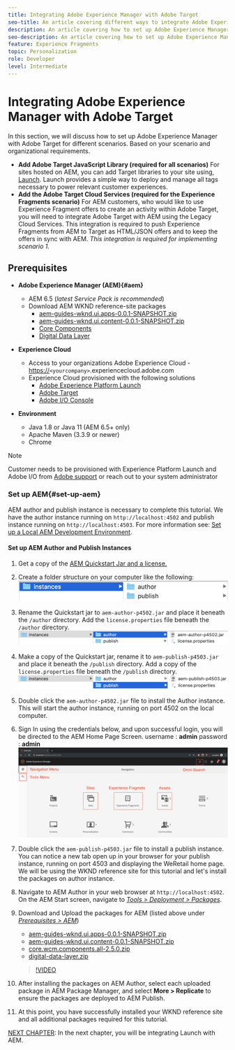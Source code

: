```yaml
---
title: Integrating Adobe Experience Manager with Adobe Target
seo-title: An article covering different ways to integrate Adobe Experience Manager(AEM) with Adobe Target for delivering personalized content.
description: An article covering how to set up Adobe Experience Manager with Adobe Target for different scenarios.
seo-description: An article covering how to set up Adobe Experience Manager with Adobe Target for different scenarios.
feature: Experience Fragments
topic: Personalization
role: Developer
level: Intermediate
---
```


# Integrating Adobe Experience Manager with Adobe Target

In this section, we will discuss how to set up Adobe Experience Manager with Adobe Target for different scenarios. Based on your scenario and organizational requirements.

* **Add Adobe Target JavaScript Library (required for all scenarios)**
    For sites hosted on AEM, you can add Target libraries to your site using, [Launch](https://experienceleague.adobe.com/docs/launch/using/home.html). Launch provides a simple way to deploy and manage all tags necessary to power relevant customer experiences.
* **Add the Adobe Target Cloud Services (required for the Experience Fragments scenario)**
    For AEM customers, who would like to use Experience Fragment offers to create an activity within Adobe Target, you will need to integrate Adobe Target with AEM using the Legacy Cloud Services. This integration is required to push Experience Fragments from AEM to Target as HTML/JSON offers and to keep the offers in sync with AEM. *This integration is required for implementing scenario 1.*

## Prerequisites

* **Adobe Experience Manager (AEM){#aem}**
  * AEM 6.5 (*latest Service Pack is recommended*)
  * Download AEM WKND reference-site packages
    * [aem-guides-wknd.ui.apps-0.0.1-SNAPSHOT.zip](https://github.com/adobe/aem-guides-wknd/releases/download/archetype-18.1/aem-guides-wknd.ui.apps-0.0.1-SNAPSHOT.zip)
    * [aem-guides-wknd.ui.content-0.0.1-SNAPSHOT.zip](https://github.com/adobe/aem-guides-wknd/releases/download/archetype-18.1/aem-guides-wknd.ui.content-0.0.1-SNAPSHOT.zip)
    * [Core Components](https://github.com/adobe/aem-core-wcm-components/releases/download/core.wcm.components.reactor-2.5.0/core.wcm.components.all-2.5.0.zip)
    * [Digital Data Layer](assets/implementation/digital-data-layer.zip)

* **Experience Cloud**
  * Access to your organizations Adobe Experience Cloud - <https://>`<yourcompany>`.experiencecloud.adobe.com
  * Experience Cloud provisioned with the following solutions
    * [Adobe Experience Platform Launch](https://experiencecloud.adobe.com)
    * [Adobe Target](https://experiencecloud.adobe.com)
    * [Adobe I/O Console](https://console.adobe.io)

* **Environment**
  * Java 1.8 or Java 11 (AEM 6.5+ only)
  * Apache Maven (3.3.9 or newer)
  * Chrome

>[!NOTE]
>
> Customer needs to be provisioned with Experience Platform Launch and Adobe I/O from [Adobe support](https://helpx.adobe.com/contact/enterprise-support.ec.html) or reach out to your system administrator

### Set up AEM{#set-up-aem}

AEM author and publish instance is necessary to complete this tutorial. We have the author instance running on `http://localhost:4502` and publish instance running on `http://localhost:4503`. For more information see: [Set up a Local AEM Development Environment](https://helpx.adobe.com/experience-manager/kt/platform-repository/using/local-aem-dev-environment-article-setup.html).

#### Set up AEM Author and Publish Instances

1. Get a copy of the [AEM Quickstart Jar and a license.](https://helpx.adobe.com/experience-manager/6-5/sites/deploying/using/deploy.html#GettingtheSoftware)
2. Create a folder structure on your computer like the following:
    ![Folder Structure](assets/implementation/aem-setup-1.png)
3. Rename the Quickstart jar to `aem-author-p4502.jar` and place it beneath the `/author` directory. Add the `license.properties` file beneath the `/author` directory.
    ![AEM Author Instance](assets/implementation/aem-setup-author.png)
4. Make a copy of the Quickstart jar, rename it to `aem-publish-p4503.jar` and place it beneath the `/publish` directory. Add a copy of the `license.properties` file beneath the `/publish` directory.
    ![AEM Publish Instance](assets/implementation/aem-setup-publish.png)
5. Double click the `aem-author-p4502.jar` file to install the Author instance. This will start the author instance, running on port 4502 on the local computer.
6. Sign In using the credentials below, and upon successful login, you will be directed to the AEM Home Page Screen.
   username : **admin**
   password : **admin**
    ![AEM Publish Instance](assets/implementation/aem-author-home-page.png)
7. Double click the `aem-publish-p4503.jar` file to install a publish instance. You can notice a new tab open up in your browser for your publish instance, running on port 4503 and displaying the WeRetail home page. We will be using the WKND reference site for this tutorial and let's install the packages on author instance.
8. Navigate to AEM Author in your web browser at `http://localhost:4502`. On the AEM Start screen, navigate to *[Tools > Deployment > Packages](http://localhost:4502/crx/packmgr/index.jsp)*.
9. Download and Upload the packages for AEM (listed above under *[Prerequisites > AEM](#aem)*)
    * [aem-guides-wknd.ui.apps-0.0.1-SNAPSHOT.zip](https://github.com/adobe/aem-guides-wknd/releases/download/archetype-18.1/aem-guides-wknd.ui.apps-0.0.1-SNAPSHOT.zip)
    * [aem-guides-wknd.ui.content-0.0.1-SNAPSHOT.zip](https://github.com/adobe/aem-guides-wknd/releases/download/archetype-18.1/aem-guides-wknd.ui.content-0.0.1-SNAPSHOT.zip)
    * [core.wcm.components.all-2.5.0.zip](https://github.com/adobe/aem-core-wcm-components/releases/download/core.wcm.components.reactor-2.5.0/core.wcm.components.all-2.5.0.zip)
    * [digital-data-layer.zip](assets/implementation/digital-data-layer.zip)

    >[!VIDEO](https://video.tv.adobe.com/v/28377?quality=12&learn=on)
10. After installing the packages on AEM Author, select each uploaded package in AEM Package Manager, and select **More > Replicate** to ensure the packages are deployed to AEM Publish.
11. At this point, you have successfully installed your WKND reference site and all additional packages required for this tutorial.

[NEXT CHAPTER](./using-launch-adobe-io.md): In the next chapter, you will be integrating Launch with AEM.
